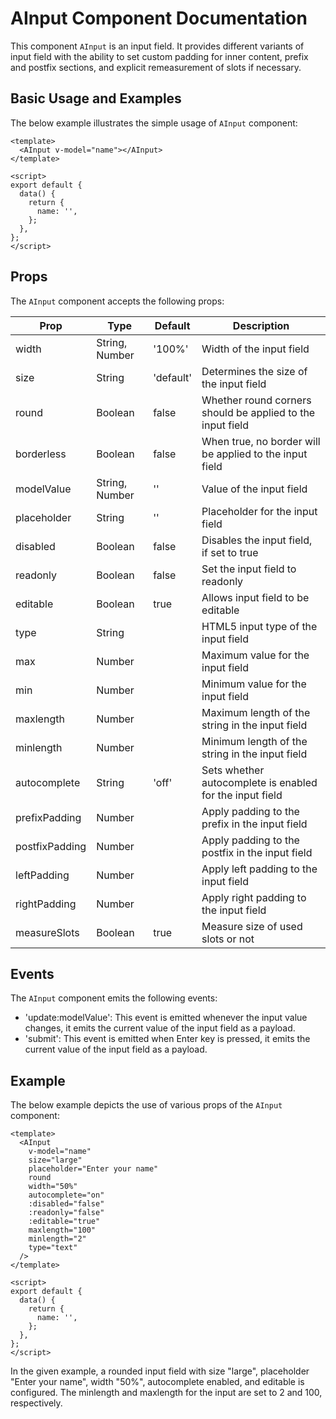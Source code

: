 # AInput Component Documentation

This component `AInput` is an input field. It provides different variants of input field with the ability to set custom padding for inner content, prefix and postfix sections, and explicit remeasurement of slots if necessary.

## Basic Usage and Examples

The below example illustrates the simple usage of `AInput` component:

```vue
<template>
  <AInput v-model="name"></AInput>
</template>

<script>
export default {
  data() {
    return {
      name: '',
    };
  },
};
</script>
```

## Props

The `AInput` component accepts the following props:

| Prop           | Type           | Default   | Description                                                |
| -------------- | -------------- | --------- | ---------------------------------------------------------- |
| width          | String, Number | '100%'    | Width of the input field                                   |
| size           | String         | 'default' | Determines the size of the input field                     |
| round          | Boolean        | false     | Whether round corners should be applied to the input field |
| borderless     | Boolean        | false     | When true, no border will be applied to the input field    |
| modelValue     | String, Number | ''        | Value of the input field                                   |
| placeholder    | String         | ''        | Placeholder for the input field                            |
| disabled       | Boolean        | false     | Disables the input field, if set to true                   |
| readonly       | Boolean        | false     | Set the input field to readonly                            |
| editable       | Boolean        | true      | Allows input field to be editable                          |
| type           | String         |           | HTML5 input type of the input field                        |
| max            | Number         |           | Maximum value for the input field                          |
| min            | Number         |           | Minimum value for the input field                          |
| maxlength      | Number         |           | Maximum length of the string in the input field            |
| minlength      | Number         |           | Minimum length of the string in the input field            |
| autocomplete   | String         | 'off'     | Sets whether autocomplete is enabled for the input field   |
| prefixPadding  | Number         |           | Apply padding to the prefix in the input field             |
| postfixPadding | Number         |           | Apply padding to the postfix in the input field            |
| leftPadding    | Number         |           | Apply left padding to the input field                      |
| rightPadding   | Number         |           | Apply right padding to the input field                     |
| measureSlots   | Boolean        | true      | Measure size of used slots or not                          |

## Events

The `AInput` component emits the following events:

- 'update:modelValue': This event is emitted whenever the input value changes, it emits the current value of the input field as a payload.
- 'submit': This event is emitted when Enter key is pressed, it emits the current value of the input field as a payload.

## Example

The below example depicts the use of various props of the `AInput` component:

```vue
<template>
  <AInput
    v-model="name"
    size="large"
    placeholder="Enter your name"
    round
    width="50%"
    autocomplete="on"
    :disabled="false"
    :readonly="false"
    :editable="true"
    maxlength="100"
    minlength="2"
    type="text"
  />
</template>

<script>
export default {
  data() {
    return {
      name: '',
    };
  },
};
</script>
```

In the given example, a rounded input field with size "large", placeholder "Enter your name", width "50%", autocomplete enabled, and editable is configured. The minlength and maxlength for the input are set to 2 and 100, respectively.
